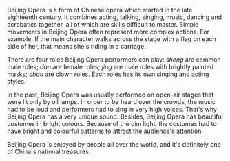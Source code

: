 Beijing Opera is a form of Chinese opera which started in the late eighteenth century. It combines acting, talking, singing, music, dancing and acrobatics together, all of which are skills difficult to master. Simple movements in Beijing Opera often represent more complex actions. For example, If the main character walks across the stage with a flag on each side of her, that means she's riding in a carriage. 

There are four roles Beijing Opera performers can play: *sheng* are common male roles; *dan* are female roles; *jing* are male roles with brightly painted masks; *chou* are clown roles. Each roles has its own singing and acting styles. 

In the past, Beijing Opera was usually performed on open-air stages that were lit only by oil lamps. In order to be heard over the crowds, the music had to be loud and performers had to sing in very high voices. That's why Beijing Opera has a very unique sound. Besides, Beijing Opera has beautiful costumes in bright colours. Because of the dim light, the costumes had to have bright and colourful patterns to attract the audience's attention. 

Beijing Opera is enjoyed by people all over the world, and it's definitely one of China's national treasures. 

